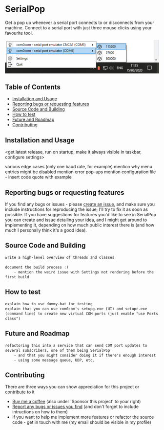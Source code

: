 # SerialPop

Get a pop up whenever a serial port connects to or disconnects from your machine.
Connect to a serial port with just three mouse clicks using your favourite tool.

![This is what the context menu might look like](docs/images/menu.png)


## Table of Contents
* [Installation and Usage](#installation-and-usage)
* [Reporting bugs or requesting features](#reporting-bugs-or-requesting-features)
* [Source Code and Building](#source-code-and-building)
* [How to test](#how-to-test)
* [Future and Roadmap](#future-and-roadmap)
* [Contributing](#contributing)


## Installation and Usage
<get latest release, run on startup, make it always visible in taskbar, configure settings>

various edge cases (only one baud rate, for example)
	mention why menu entries might be disabled
	mention error pop-ups
	mention configuration file - insert code quote with example


## Reporting bugs or requesting features
If you find any bugs or issues - please [create an issue](https://github.com/alk0ve/SerialPop/issues), and make sure you include instructions for reproducing the issue; I'll try to fix it as soon as possible.
If you have suggestions for features you'd like to see in SerialPop you can create and issue detailing your idea, and I might get around to implementing it, depending on how much public interest there is (and how much I personally think it's a good idea).


## Source Code and Building
	write a high-level overview of threads and classes
	
	document the build process :)
		- mention the weird issue with Settings not rendering before the first build


## How to test
	explain how to use dummy.bat for testing
	explain that you can use com0com's setupg.exe (UI) and setupc.exe (command line) to create new virtual COM ports (just enable "use Ports class")

## Future and Roadmap
	refactoring this into a service that can send COM port updates to several subscribers, one of them being SerialPop
		- and that you might consider doing it if there's enough interest
		- using some message queue, UDP, etc.



## Contributing
There are three ways you can show appreciation for this project or contribute to it
* [Buy me a coffee](https://ko-fi.com/alk0ve) (also under 'Sponsor this project' to your right)
* [Report any bugs or issues you find](https://github.com/alk0ve/SerialPop/issues) (and don't forget to include intructions on how to them)
* If you want to help me implement more features or refactor the source code - get in touch with me (my email should be visible in my profile)


	
